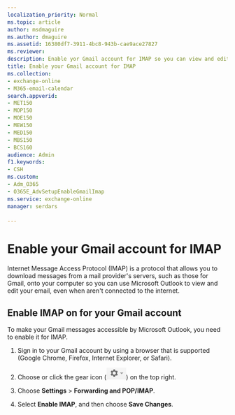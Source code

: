 ```yaml
---
localization_priority: Normal
ms.topic: article
author: msdmaguire
ms.author: dmaguire
ms.assetid: 16380df7-3911-4bc8-943b-cae9ace27827
ms.reviewer: 
description: Enable yor Gmail account for IMAP so you can view and edit your mail in Microsoft Outlook app.
title: Enable your Gmail account for IMAP
ms.collection: 
- exchange-online
- M365-email-calendar
search.appverid:
- MET150
- MOP150
- MOE150
- MEW150
- MED150
- MBS150
- BCS160
audience: Admin
f1.keywords:
- CSH
ms.custom: 
- Adm_O365
- O365E_AdvSetupEnableGmailImap
ms.service: exchange-online
manager: serdars

---
```


# Enable your Gmail account for IMAP

 Internet Message Access Protocol (IMAP) is a protocol that allows you to download messages from a mail provider's servers, such as those for Gmail, onto your computer so you can use Microsoft Outlook to view and edit your email, even when aren't connected to the internet.

## Enable IMAP on for your Gmail account

To make your Gmail messages accessible by Microsoft Outlook, you need to enable it for IMAP.

1. Sign in to your Gmail account by using a browser that is supported (Google Chrome, Firefox, Internet Explorer, or Safari).

2. Choose or click the gear icon (![Choose the Gmail gear icon.](media/29b4916c-46b0-494f-9be5-74219cae9806.PNG)) on the top right.

3. Choose **Settings** \> **Forwarding and POP/IMAP**.

4. Select **Enable IMAP**, and then choose **Save Changes**.

